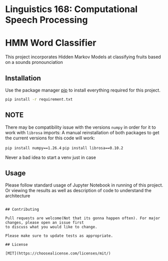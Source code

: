 # Linguistics 168: Computational Speech Processing

# HMM Word Classifier

This project incorporates Hidden Markov Models at classifying fruits based on a sounds pronounciation

## Installation

Use the package manager [pip](https://pip.pypa.io/en/stable/) to install everything required for this project.

```bash
pip install -r requirement.txt
```
## NOTE

There may be compatibility issue with the versions ```numpy``` in order for it to work with ```librosa``` imports:
A manual reinstallation of both packages to get the current versions for this code will work:

``` pip install numpy==1.26.4 ```
``` pip install librosa==0.10.2 ```

Never a bad idea to start a venv just in case

## Usage

Please follow standard usage of Jupyter Notebook in running of this project.
Or viewing the results as well as description of code to understand the architecture

```

## Contributing

Pull requests are welcome(Not that its gonna happen often). For major changes, please open an issue first
to discuss what you would like to change.

Please make sure to update tests as appropriate.

## License

[MIT](https://choosealicense.com/licenses/mit/)
